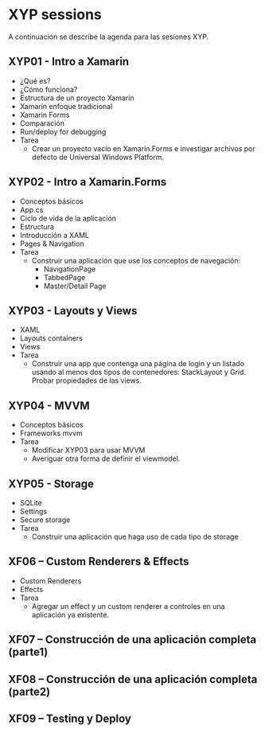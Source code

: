 # XYP sessions

A continuación se describe la agenda para las sesiones XYP.

## XYP01 - Intro a Xamarin

 - ¿Qué es?
 - ¿Cómo funciona?
 - Estructura de un proyecto Xamarin
 - Xamarin enfoque tradicional
 - Xamarin Forms
 - Comparación
 - Run/deploy for debugging
 - Tarea
   - Crear un proyecto vacío en Xamarin.Forms e investigar archivos por defecto de Universal Windows Platform.

## XYP02 - Intro a Xamarin.Forms

 - Conceptos básicos
 - App.cs
 - Ciclo de vida de la aplicación
 - Estructura
 - Introducción a XAML
 - Pages & Navigation
 - Tarea
	 - Construir una aplicación que use los conceptos de navegación: 
	 	- NavigationPage
	 	- TabbedPage
	 	- Master/Detail Page

## XYP03 - Layouts y Views

 - XAML
 - Layouts containers
 - Views
 - Tarea 
 	- Construir una app que contenga una página de login y un listado usando al menos dos tipos de contenedores: StackLayout y Grid. Probar propiedades de las views. 
 
## XYP04 - MVVM
- Conceptos básicos
- Frameworks mvvm
- Tarea
	- Modificar XYP03 para usar MVVM
	- Averiguar otra forma de definir el viewmodel.

## XYP05 - Storage
- SQLite
- Settings
- Secure storage
- Tarea
	- Construir una aplicación que haga uso de cada tipo de storage

## XF06 – Custom Renderers & Effects
- Custom Renderers
- Effects
- Tarea
	- Agregar un effect y un custom renderer a controles en una aplicación ya existente.
## XF07 – Construcción de una aplicación completa (parte1)
## XF08 – Construcción de una aplicación completa (parte2)
## XF09 – Testing y Deploy

